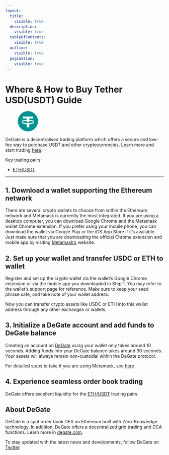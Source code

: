 ```yaml
---
layout:
  title:
    visible: true
  description:
    visible: true
  tableOfContents:
    visible: true
  outline:
    visible: true
  pagination:
    visible: true
---
```


# Where & How to Buy Tether USD(USDT) Guide

<figure><img src="../images/USDT.png" alt="USDT" width="64"><figcaption></figcaption></figure>

DeGate is a decentralised trading platform which offers a secure and low-fee way to purchase USDT and other cryptocurrencies. Learn more and start trading [here](https://app.degate.com/trade/USDC/0xdac17f958d2ee523a2206206994597c13d831ec7?utm_source=howtobuy).&#x20;

Key trading pairs:

* [ETH/USDT](https://app.degate.com/trade/0xdac17f958d2ee523a2206206994597c13d831ec7/ETH?utm_source=howtobuy)

***

## 1. Download a wallet supporting the Ethereum network

There are several crypto wallets to choose from within the Ethereum network and Metamask is currently the most integrated. If you are using a desktop computer, you can download Google Chrome and the Metamask wallet Chrome extension. If you prefer using your mobile phone, you can download the wallet via Google Play or the iOS App Store if it’s available. Just make sure that you are downloading the official Chrome extension and mobile app by visiting [Metamask’s](https://metamask.io/) website.

## 2. Set up your wallet and transfer USDC or ETH to wallet

Register and set up the crypto wallet via the wallet’s Google Chrome extension or via the mobile app you downloaded in Step 1. You may refer to the wallet’s support page for reference. Make sure to keep your seed phrase safe, and take note of your wallet address.&#x20;

Now you can transfer crypto assets like USDC or ETH into this wallet address through any other exchanges or wallets.

## 3. Initialize a DeGate account and add funds to DeGate balance

Creating an account on [DeGate](https://app.degate.com/?utm_source=USDT_howtobuy) using your wallet only takes around 10 seconds. Adding funds into your DeGate balance takes around 30 seconds. Your assets will always remain non-custodial within the DeGate protocol.

For detailed steps to take if you are using Metamask, see [here](https://docs.degate.com/v/product_en/main-features/wallet-connectivity/metamask)

## 4. Experience seamless order book trading

DeGate offers excellent liquidity for the [ETH/USDT](https://app.degate.com/trade/0xdac17f958d2ee523a2206206994597c13d831ec7/ETH?utm_source=howtobuy) trading pairs.&#x20;

## About DeGate

DeGate is a spot order book DEX on Ethereum built with Zero-Knowledge technology. In addition, DeGate offers a decentralized grid trading and DCA functions.  Learn more in [degate.com](https://degate.com/?utm_source=USDT_howtobuy).

To stay updated with the latest news and developments, follow DeGate on [Twitter](https://twitter.com/degatedex).
